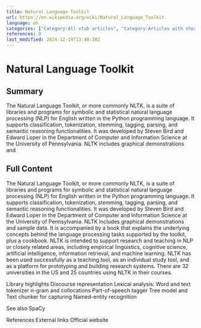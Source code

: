 ```yaml
---
title: Natural Language Toolkit
url: https://en.wikipedia.org/wiki/Natural_Language_Toolkit
language: en
categories: ["Category:All stub articles", "Category:Articles with short description", "Category:CS1 errors: missing periodical", "Category:Data analysis software", "Category:Free linguistic software", "Category:Free science software", "Category:Free software programmed in Python", "Category:Natural language parsing", "Category:Natural language processing", "Category:Natural language processing toolkits", "Category:Official website different in Wikidata and Wikipedia", "Category:Programming language topic stubs", "Category:Python (programming language) libraries", "Category:Short description is different from Wikidata", "Category:Statistical natural language processing", "Category:Use dmy dates from September 2017"]
references: 0
last_modified: 2024-12-19T13:48:38Z
---
```


# Natural Language Toolkit

## Summary

The Natural Language Toolkit, or more commonly NLTK, is a suite of libraries and programs for symbolic and statistical natural language processing (NLP) for English written in the Python programming language. It supports classification, tokenization, stemming, tagging, parsing, and semantic reasoning functionalities. It was developed by Steven Bird and Edward Loper in the Department of Computer and Information Science at the University of Pennsylvania. NLTK includes graphical demonstrations and 

## Full Content

The Natural Language Toolkit, or more commonly NLTK, is a suite of libraries and programs for symbolic and statistical natural language processing (NLP) for English written in the Python programming language. It supports classification, tokenization, stemming, tagging, parsing, and semantic reasoning functionalities. It was developed by Steven Bird and Edward Loper in the Department of Computer and Information Science at the University of Pennsylvania. NLTK includes graphical demonstrations and sample data. It is accompanied by a book that explains the underlying concepts behind the language processing tasks supported by the toolkit, plus a cookbook.
NLTK is intended to support research and teaching in NLP or closely related areas, including empirical linguistics, cognitive science, artificial intelligence, information retrieval, and machine learning.
NLTK has been used successfully as a teaching tool, as an individual study tool, and as a platform for prototyping and building research systems. There are 32 universities in the US and 25 countries using NLTK in their courses.

Library highlights
Discourse representation
Lexical analysis: Word and text tokenizer
n-gram and collocations
Part-of-speech tagger
Tree model and Text chunker for capturing
Named-entity recognition

See also
SpaCy

References
External links
Official website
